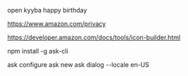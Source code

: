 
open kyyba happy birthday

https://www.amazon.com/privacy

https://developer.amazon.com/docs/tools/icon-builder.html

npm install -g ask-cli

ask configure
ask new
ask dialog --locale en-US